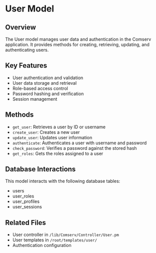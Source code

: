 # User Model

## Overview
The User model manages user data and authentication in the Comserv application. It provides methods for creating, retrieving, updating, and authenticating users.

## Key Features
- User authentication and validation
- User data storage and retrieval
- Role-based access control
- Password hashing and verification
- Session management

## Methods
- `get_user`: Retrieves a user by ID or username
- `create_user`: Creates a new user
- `update_user`: Updates user information
- `authenticate`: Authenticates a user with username and password
- `check_password`: Verifies a password against the stored hash
- `get_roles`: Gets the roles assigned to a user

## Database Interactions
This model interacts with the following database tables:
- users
- user_roles
- user_profiles
- user_sessions

## Related Files
- User controller in `/lib/Comserv/Controller/User.pm`
- User templates in `/root/templates/user/`
- Authentication configuration